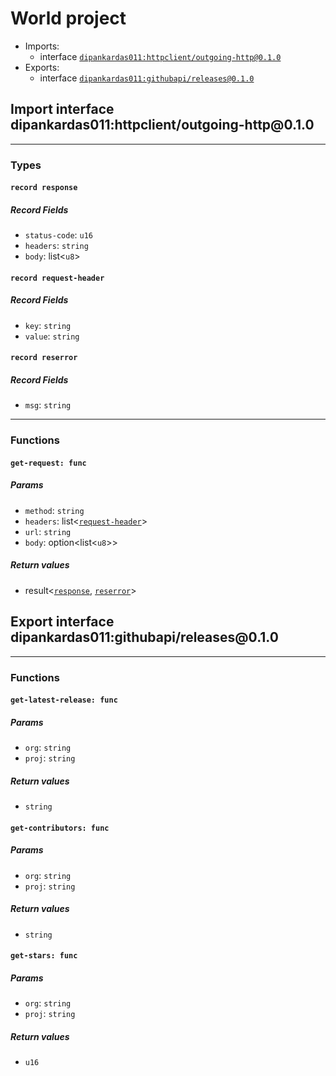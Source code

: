 <h1><a name="project">World project</a></h1>
<ul>
<li>Imports:
<ul>
<li>interface <a href="#dipankardas011_httpclient_outgoing_http_0_1_0"><code>dipankardas011:httpclient/outgoing-http@0.1.0</code></a></li>
</ul>
</li>
<li>Exports:
<ul>
<li>interface <a href="#dipankardas011_githubapi_releases_0_1_0"><code>dipankardas011:githubapi/releases@0.1.0</code></a></li>
</ul>
</li>
</ul>
<h2><a name="dipankardas011_httpclient_outgoing_http_0_1_0"></a>Import interface dipankardas011:httpclient/outgoing-http@0.1.0</h2>
<hr />
<h3>Types</h3>
<h4><a name="response"></a><code>record response</code></h4>
<h5>Record Fields</h5>
<ul>
<li><a name="response.status_code"></a><code>status-code</code>: <code>u16</code></li>
<li><a name="response.headers"></a><code>headers</code>: <code>string</code></li>
<li><a name="response.body"></a><code>body</code>: list&lt;<code>u8</code>&gt;</li>
</ul>
<h4><a name="request_header"></a><code>record request-header</code></h4>
<h5>Record Fields</h5>
<ul>
<li><a name="request_header.key"></a><code>key</code>: <code>string</code></li>
<li><a name="request_header.value"></a><code>value</code>: <code>string</code></li>
</ul>
<h4><a name="reserror"></a><code>record reserror</code></h4>
<h5>Record Fields</h5>
<ul>
<li><a name="reserror.msg"></a><code>msg</code>: <code>string</code></li>
</ul>
<hr />
<h3>Functions</h3>
<h4><a name="get_request"></a><code>get-request: func</code></h4>
<h5>Params</h5>
<ul>
<li><a name="get_request.method"></a><code>method</code>: <code>string</code></li>
<li><a name="get_request.headers"></a><code>headers</code>: list&lt;<a href="#request_header"><a href="#request_header"><code>request-header</code></a></a>&gt;</li>
<li><a name="get_request.url"></a><code>url</code>: <code>string</code></li>
<li><a name="get_request.body"></a><code>body</code>: option&lt;list&lt;<code>u8</code>&gt;&gt;</li>
</ul>
<h5>Return values</h5>
<ul>
<li><a name="get_request.0"></a> result&lt;<a href="#response"><a href="#response"><code>response</code></a></a>, <a href="#reserror"><a href="#reserror"><code>reserror</code></a></a>&gt;</li>
</ul>
<h2><a name="dipankardas011_githubapi_releases_0_1_0"></a>Export interface dipankardas011:githubapi/releases@0.1.0</h2>
<hr />
<h3>Functions</h3>
<h4><a name="get_latest_release"></a><code>get-latest-release: func</code></h4>
<h5>Params</h5>
<ul>
<li><a name="get_latest_release.org"></a><code>org</code>: <code>string</code></li>
<li><a name="get_latest_release.proj"></a><code>proj</code>: <code>string</code></li>
</ul>
<h5>Return values</h5>
<ul>
<li><a name="get_latest_release.0"></a> <code>string</code></li>
</ul>
<h4><a name="get_contributors"></a><code>get-contributors: func</code></h4>
<h5>Params</h5>
<ul>
<li><a name="get_contributors.org"></a><code>org</code>: <code>string</code></li>
<li><a name="get_contributors.proj"></a><code>proj</code>: <code>string</code></li>
</ul>
<h5>Return values</h5>
<ul>
<li><a name="get_contributors.0"></a> <code>string</code></li>
</ul>
<h4><a name="get_stars"></a><code>get-stars: func</code></h4>
<h5>Params</h5>
<ul>
<li><a name="get_stars.org"></a><code>org</code>: <code>string</code></li>
<li><a name="get_stars.proj"></a><code>proj</code>: <code>string</code></li>
</ul>
<h5>Return values</h5>
<ul>
<li><a name="get_stars.0"></a> <code>u16</code></li>
</ul>
